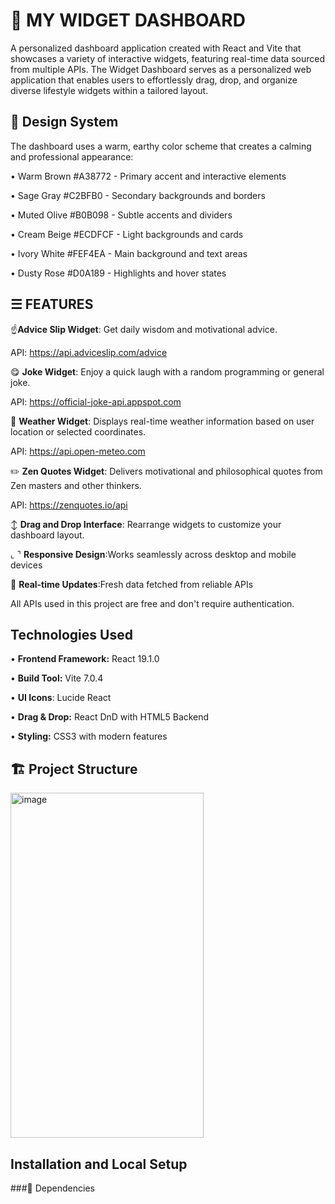 # 📲 MY WIDGET DASHBOARD
A personalized dashboard application created with React and Vite that showcases a variety of interactive widgets, featuring real-time data sourced from multiple APIs. The Widget Dashboard serves as a personalized web application that enables users to effortlessly drag, drop, and organize diverse lifestyle widgets within a tailored layout.
## 🎨 Design System
The dashboard uses a warm, earthy color scheme that creates a calming and professional appearance:

•	Warm Brown #A38772 - Primary accent and interactive elements

•	Sage Gray #C2BFB0 - Secondary backgrounds and borders

•	Muted Olive #B0B098 - Subtle accents and dividers

•	Cream Beige #ECDFCF - Light backgrounds and cards

•	Ivory White #FEF4EA - Main background and text areas

•	Dusty Rose #D0A189 - Highlights and hover states


## ☰ FEATURES
☝️**Advice Slip Widget**: Get daily wisdom and motivational advice.

API: https://api.adviceslip.com/advice

😋 **Joke Widget**: Enjoy a quick laugh with a random programming or general joke.

API: https://official-joke-api.appspot.com

🔅 **Weather Widget**: Displays real-time weather information based on user location or selected coordinates.

API: https://api.open-meteo.com

✏️ **Zen Quotes Widget**: Delivers motivational and philosophical quotes from Zen masters and other thinkers.

API: https://zenquotes.io/api

↕️ **Drag and Drop Interface**: Rearrange widgets to customize your dashboard layout.

⌞ ⌝  **Responsive Design**:Works seamlessly across desktop and mobile devices

🔄 **Real-time Updates**:Fresh data fetched from reliable APIs

All APIs used in this project are free and don't require authentication. 

## Technologies Used
•	**Frontend Framework:** React 19.1.0

•	**Build Tool:** Vite 7.0.4

•	**UI Icons**: Lucide React

•	**Drag & Drop:** React DnD with HTML5 Backend

•	**Styling:** CSS3 with modern features

## 🏗️ Project Structure
<img width="309" height="552" alt="image" src="https://github.com/user-attachments/assets/6204204f-8d0d-4152-986b-4ec62373ef47" />



## Installation and Local Setup

###🔧 Dependencies


